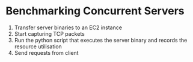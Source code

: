 # Benchmarking Concurrent Servers

1. Transfer server binaries to an EC2 instance
2. Start capturing TCP packets
3. Run the python script that executes the server binary and records the resource utilisation
4. Send requests from client
